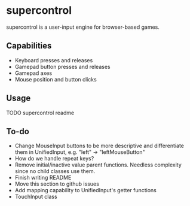# supercontrol

supercontrol is a user-input engine for browser-based games.

## Capabilities

- Keyboard presses and releases
- Gamepad button presses and releases
- Gamepad axes
- Mouse position and button clicks

## Usage

TODO supercontrol readme

## To-do

- Change MouseInput buttons to be more descriptive and differentiate them in UnifiedInput, e.g. "left" -> "leftMouseButton"
- How do we handle repeat keys?
- Remove initial/inactive value parent functions. Needless complexity since no child classes use them.
- Finish writing README
- Move this section to github issues
- Add mapping capability to UnifiedInput's getter functions
- TouchInput class